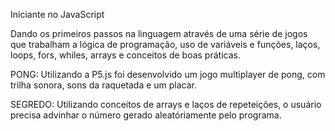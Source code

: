 Iniciante no JavaScript 

Dando os primeiros passos na linguagem através de uma série de jogos que trabalham a lógica de programação, uso de variáveis e funções, laços, loops, fors, whiles, arrays e conceitos de boas práticas. 


PONG: Utilizando a P5.js foi desenvolvido um jogo multiplayer de pong, com trilha sonora, sons da raquetada e um placar. 

SEGREDO: Utilizando conceitos de arrays e laços de repeteições, o usuário precisa advinhar o número gerado aleatóriamente pelo programa. 
